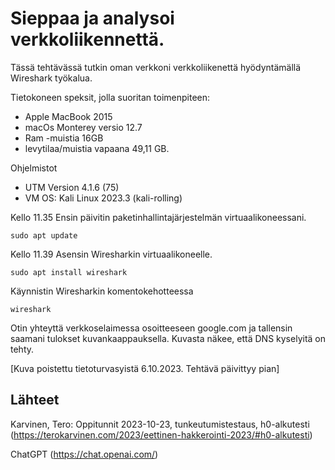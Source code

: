 # Sieppaa ja analysoi verkkoliikennettä.

Tässä tehtävässä tutkin oman verkkoni verkkoliikenettä hyödyntämällä Wireshark työkalua.

Tietokoneen speksit, jolla suoritan toimenpiteen:
- Apple MacBook 2015
- macOs Monterey versio 12.7
- Ram -muistia 16GB
- levytilaa/muistia vapaana 49,11 GB.

Ohjelmistot
- UTM Version 4.1.6 (75)
- VM OS: Kali Linux 2023.3 (kali-rolling)

Kello 11.35
Ensin päivitin paketinhallintajärjestelmän virtuaalikoneessani.

    sudo apt update

Kello 11.39
Asensin Wiresharkin virtuaalikoneelle.

    sudo apt install wireshark

Käynnistin Wiresharkin komentokehotteessa

    wireshark

Otin yhteyttä verkkoselaimessa osoitteeseen google.com ja tallensin saamani tulokset kuvankaappauksella. Kuvasta näkee, että DNS kyselyitä on tehty.

[Kuva poistettu tietoturvasyistä 6.10.2023. Tehtävä päivittyy pian]




## Lähteet

Karvinen, Tero: Oppitunnit 2023-10-23, tunkeutumistestaus, h0-alkutesti (https://terokarvinen.com/2023/eettinen-hakkerointi-2023/#h0-alkutesti)

ChatGPT (https://chat.openai.com/)
